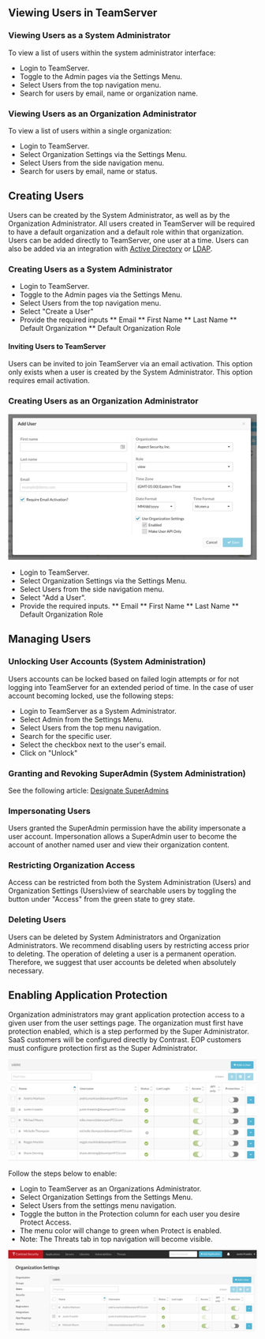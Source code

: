 <!--
title: "Creating, Managing and Deleting Users in TeamServer"
description: "Creating, Managing and Deleting Users in TeamServer"
tags: "Admin onboard TeamServer user settings license RASP defend protection"
-->

## Viewing Users in TeamServer
### Viewing Users as a System Administrator
To view a list of users within the system administrator interface:

* Login to TeamServer.
* Toggle to the Admin pages via the Settings Menu.
* Select Users from the top navigation menu.
* Search for users by email, name or organization name.

### Viewing Users as an Organization Administrator
To view a list of users within a single organization:

* Login to TeamServer.
* Select Organization Settings via the Settings Menu.
* Select Users from the side navigation menu.
* Search for users by email, name or status.

## Creating Users
Users can be created by the System Administrator, as well as by the Organization Administrator. All users created in TeamServer will be required to have a default organization and a default role within that organization. Users can be added directly to TeamServer, one user at a time. Users can also be added via an integration with [Active Directory](installation_setupauth.html#ad) or [LDAP](installation_setupauth.html#ldap).

### Creating Users as a System Administrator

* Login to TeamServer.
* Toggle to the Admin pages via the Settings Menu.
* Select Users from the top navigation menu.
* Select "Create a User"
* Provide the required inputs
** Email
** First Name
** Last Name
** Default Organization
** Default Organization Role

#### Inviting Users to TeamServer
Users can be invited to join TeamServer via an email activation. This option only exists when a user is created by the System Administrator. This option requires email activation.

### Creating Users as an Organization Administrator

<a href="assets/images/Create_User.png" rel="lightbox" title="Create a User"><img class="thumbnail" src="assets/images/Create_User.png"/></a>


* Login to TeamServer.
* Select Organization Settings via the Settings Menu.
* Select Users from the side navigation menu.
* Select "Add a User".
* Provide the required inputs.
** Email
** First Name
** Last Name
** Default Organization Role


## Managing Users

### Unlocking User Accounts (System Administration)
Users accounts can be locked based on failed login attempts or for not logging into TeamServer for an extended period of time. In the case of user account becoming locked, use the following steps:

* Login to TeamServer as a System Administrator.
* Select Admin from the Settings Menu.
* Select Users from the top menu navigation.
* Search for the specific user.
* Select the checkbox next to the user's email.
* Click on "Unlock"

### Granting and Revoking SuperAdmin (System Administration)
See the following article: [Designate SuperAdmins](admin_manageorgs.html#sa)

### Impersonating Users 
Users granted the SuperAdmin permission have the ability impersonate a user account. Impersonation allows a SuperAdmin user to become the account of another named user and view their organization content.

### Restricting Organization Access
Access can be restricted from both the System Administration (Users) and Organization Settings (Users)view of searchable users by toggling the button under "Access" from the green state to grey state.

### Deleting Users
Users can be deleted by System Administrators and Organization Administrators. We recommend disabling users by restricting access prior to deleting. The operation of deleting a user is a permanent operation. Therefore, we suggest that user accounts be deleted when absolutely necessary.

## Enabling Application Protection
Organization administrators may grant application protection access to a given user from the user settings page. The organization must first have protection enabled, which is a step performed by the Super Administrator. SaaS customers will be configured directly by Contrast. EOP customers must configure protection first as the Super Administrator. 

<a href="assets/images/Settings_RASP_Default.png" rel="lightbox" title="Protection Disabled"><img class="thumbnail" src="assets/images/Settings_RASP_Default.png"/></a>

Follow the steps below to enable:

* Login to TeamServer as an Organizations Administrator.
* Select Organization Settings from the Settings Menu.
* Select Users from the settings menu navigation.
* Toggle the button in the Protection column for each user you desire Protect Access.
* The menu color will change to green when Protect is enabled.
* Note: The Threats tab in top navigation will become visible.

<a href="assets/images/Settings_RASP_Enabled.png" rel="lightbox" title="Enabled Protection"><img class="thumbnail" src="assets/images/Settings_RASP_Enabled.png"/></a>

